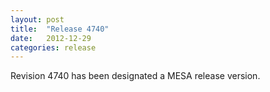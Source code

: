 ```yaml
---
layout: post
title:  "Release 4740"
date:   2012-12-29
categories: release
---
```


Revision 4740 has been designated a MESA release version.
